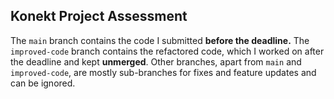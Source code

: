 ## Konekt Project Assessment

The `main` branch contains the code I submitted **before the deadline.** The `improved-code` branch contains the refactored code, which I worked on after the deadline and kept **unmerged**. Other branches, apart from `main` and `improved-code`, are mostly sub-branches for fixes and feature updates and can be ignored.
